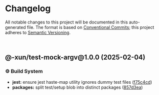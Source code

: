 # Changelog

All notable changes to this project will be documented in this auto-generated
file. The format is based on [Conventional Commits][1];
this project adheres to [Semantic Versioning][2].

<br />

## @-xun/test-mock-argv\@1.0.0 (2025-02-04)

### ⚙️ Build System

- **jest:** ensure jest haste-map utility ignores dummy test files ([f75c4cd][3])
- **packages:** split test/setup blob into distinct packages ([857d3ea][4])

[1]: https://conventionalcommits.org
[2]: https://semver.org
[3]: https://github.com/Xunnamius/test-utils/commit/f75c4cd929f5d1720d466436ad2ee5c68cced170
[4]: https://github.com/Xunnamius/test-utils/commit/857d3eac80084608a88cbc27476cbe23e155ce7d
